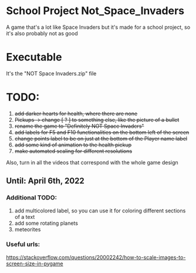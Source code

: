# School Project Not_Space_Invaders
 A game that's a lot like Space Invaders but it's made for a school project, so it's also probably not as good
 
# Executable
It's the "NOT Space Invaders.zip" file

# TODO:
1. ~~add darker hearts for health, where there are none~~
2. ~~Pickups -> change \[ ? ] to something else, like the picture of a bullet~~
3. ~~rename the game to "Definitely NOT Space Invaders"~~
4. ~~add labels for F5 and F10 functionalities on the bottom left of the screen~~
5. ~~change points label to be on just at the bottom of the Player name label~~
6. ~~add some kind of animation to the health pickup~~
7. ~~make automated scaling for different resolutions~~

Also, turn in all the videos that correspond with the whole game design

## Until: April 6th, 2022

### Additional TODO:
1. add multicolored label, so you can use it for coloring different sections of a text
2. add some rotating planets
3. meteorites

### Useful urls:
https://stackoverflow.com/questions/20002242/how-to-scale-images-to-screen-size-in-pygame
